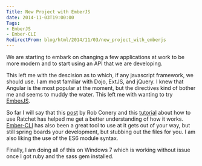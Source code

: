 ```yaml
---
Title: New Project with EmberJS
date: 2014-11-03T19:00:00
Tags:
- EmberJS
- Ember-CLI
RedirectFrom: blog/html/2014/11/03/new_project_with_emberjs
---
```


We are starting to embark on changing a few applications at work to be more modern and to start using an API that we are developing.

This left me with the descision as to which, if any javascript framework, we should use. I am most familiar with Dojo, ExtJS, and jQuery. I knew that Angular is the most popular at the moment, but
the directives kind of bother me and seems to muddy the water. This left me with wanting to try [EmberJS](http://emberjs.com/).

So far I will say that this [post](http://www.wekeroad.com/2014/05/28/the-frustratingly-lovable-crazy-making-huggable-ball-of-whack-that-is-ember-js/) by Rob Conery and this [tutorial](https://github.com/cavneb/ember-ratchet-example) about how to use Ratchet has helped me get a better understanding of how it works. [Ember-CLI](http://www.ember-cli.com/) has also been a great tool to use at it gets out of your way, but still spring boards your development, but stubbing out the files for you. I am also liking the use of the ES6 module syntax.

Finally, I am doing all of this on Windows 7 which is working without issue once I got ruby and the sass gem installed.
